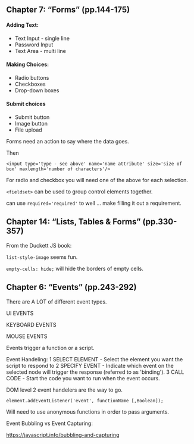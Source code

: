 
## Chapter 7: “Forms” (pp.144-175)

#### Adding Text:
* Text Input - single line
* Password Input
* Text Area - multi line

#### Making Choices:
* Radio buttons
* Checkboxes
* Drop-down boxes

#### Submit choices
* Submit button
* Image button
* File upload 

Forms need an action to say where the data goes.

Then

`<input type='type - see above' name='name attribute' size='size of box' maxlength='number of characters'/>`

For radio and checkbox you will need one of the above for each selection.

`<fieldset>` can be used to group control elements together.

can use `required='required'` to well ... make filling it out a requirement.

## Chapter 14: “Lists, Tables & Forms” (pp.330-357)
From the Duckett JS book:

`list-style-image` seems fun.

`empty-cells: hide;` will hide the borders of empty cells.

## Chapter 6: “Events” (pp.243-292)

There are A LOT of different event types.

UI EVENTS

KEYBOARD EVENTS

MOUSE EVENTS

Events trigger a function or a script.

Event Handeling:
1 SELECT ELEMENT - Select the element you want the script to respond to
2 SPECIFY EVENT - Indicate which event on the selected node will trigger the response (referred to as 'binding').
3 CALL CODE - Start the code you want to run when the event occurs.

DOM level 2 event handelers are the way to go.

`element.addEventListener('event', functionName [,Boolean]);`

Will need to use anonymous functions in order to pass arguments.

Event Bubbling vs Event Capturing:

https://javascript.info/bubbling-and-capturing



